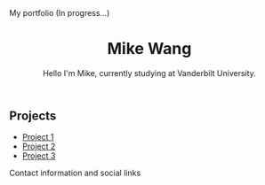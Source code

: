 <!DOCTYPE html>
<html>
  <head>
    My portfolio (In progress...)
  </head>
  <body>
    <header>
      <h1>Mike Wang</h1>
      <p>Hello I'm Mike, currently studying at Vanderbilt University.</p>
    </header>
    <main>
      <h2>Projects</h2>
      <ul>
        <li><a href="https://github.com/username/project-1">Project 1</a></li>
        <li><a href="https://github.com/username/project-2">Project 2</a></li>
        <li><a href="https://github.com/username/project-3">Project 3</a></li>
      </ul>
    </main>
    <footer>
      <p>Contact information and social links</p>
    </footer>
  </body>
</html>
